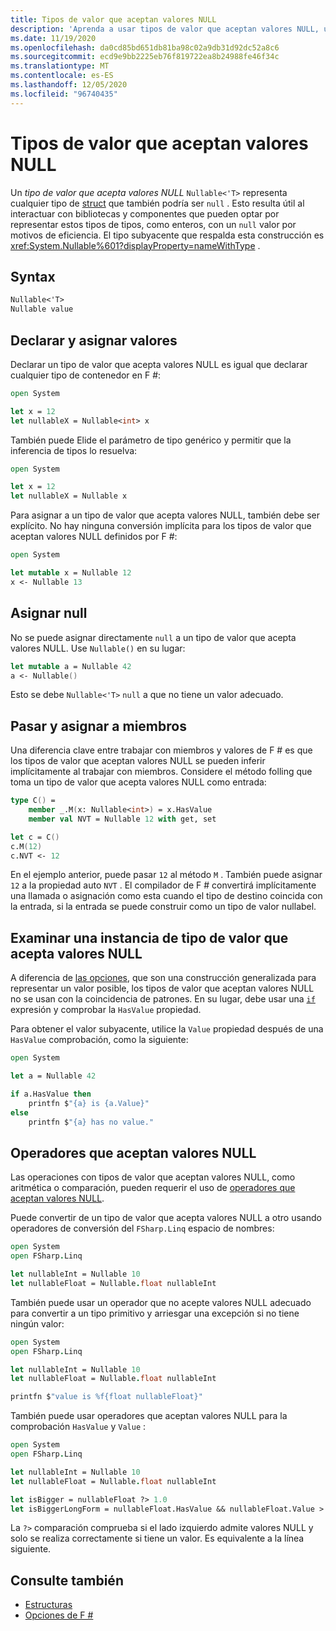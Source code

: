 ```yaml
---
title: Tipos de valor que aceptan valores NULL
description: 'Aprenda a usar tipos de valor que aceptan valores NULL, una manera de representar un tipo de valor que también puede ser null, en F #.'
ms.date: 11/19/2020
ms.openlocfilehash: da0cd85bd651db81ba98c02a9db31d92dc52a8c6
ms.sourcegitcommit: ecd9e9bb2225eb76f819722ea8b24988fe46f34c
ms.translationtype: MT
ms.contentlocale: es-ES
ms.lasthandoff: 12/05/2020
ms.locfileid: "96740435"
---
```

# <a name="nullable-value-types"></a>Tipos de valor que aceptan valores NULL

Un _tipo de valor que acepta valores NULL_ `Nullable<'T>` representa cualquier tipo de [struct](structures.md) que también podría ser `null` . Esto resulta útil al interactuar con bibliotecas y componentes que pueden optar por representar estos tipos de tipos, como enteros, con un `null` valor por motivos de eficiencia. El tipo subyacente que respalda esta construcción es <xref:System.Nullable%601?displayProperty=nameWithType> .

## <a name="syntax"></a>Syntax

```fsharp
Nullable<'T>
Nullable value
```

## <a name="declare-and-assign-with-values"></a>Declarar y asignar valores

Declarar un tipo de valor que acepta valores NULL es igual que declarar cualquier tipo de contenedor en F #:

```fsharp
open System

let x = 12
let nullableX = Nullable<int> x
```

También puede Elide el parámetro de tipo genérico y permitir que la inferencia de tipos lo resuelva:

```fsharp
open System

let x = 12
let nullableX = Nullable x
```

Para asignar a un tipo de valor que acepta valores NULL, también debe ser explícito. No hay ninguna conversión implícita para los tipos de valor que aceptan valores NULL definidos por F #:

```fsharp
open System

let mutable x = Nullable 12
x <- Nullable 13
```

## <a name="assign-null"></a>Asignar null

No se puede asignar directamente `null` a un tipo de valor que acepta valores NULL. Use `Nullable()` en su lugar:

```fsharp
let mutable a = Nullable 42
a <- Nullable()
```

Esto se debe `Nullable<'T>` `null` a que no tiene un valor adecuado.

## <a name="pass-and-assign-to-members"></a>Pasar y asignar a miembros

Una diferencia clave entre trabajar con miembros y valores de F # es que los tipos de valor que aceptan valores NULL se pueden inferir implícitamente al trabajar con miembros. Considere el método folling que toma un tipo de valor que acepta valores NULL como entrada:

```fsharp
type C() =
    member _.M(x: Nullable<int>) = x.HasValue
    member val NVT = Nullable 12 with get, set

let c = C()
c.M(12)
c.NVT <- 12
```

En el ejemplo anterior, puede pasar `12` al método `M` . También puede asignar `12` a la propiedad auto `NVT` . El compilador de F # convertirá implícitamente una llamada o asignación como esta cuando el tipo de destino coincida con la entrada, si la entrada se puede construir como un tipo de valor nullabel.

## <a name="examine-a-nullable-value-type-instance"></a>Examinar una instancia de tipo de valor que acepta valores NULL

A diferencia de [las opciones](options.md), que son una construcción generalizada para representar un valor posible, los tipos de valor que aceptan valores NULL no se usan con la coincidencia de patrones. En su lugar, debe usar una [`if`](conditional-expressions-if-then-else.md) expresión y comprobar la `HasValue` propiedad.

Para obtener el valor subyacente, utilice la `Value` propiedad después de una `HasValue` comprobación, como la siguiente:

```fsharp
open System

let a = Nullable 42

if a.HasValue then
    printfn $"{a} is {a.Value}"
else
    printfn $"{a} has no value."
```

## <a name="nullable-operators"></a>Operadores que aceptan valores NULL

Las operaciones con tipos de valor que aceptan valores NULL, como aritmética o comparación, pueden requerir el uso de [operadores que aceptan valores NULL](symbol-and-operator-reference/nullable-operators.md).

Puede convertir de un tipo de valor que acepta valores NULL a otro usando operadores de conversión del `FSharp.Linq` espacio de nombres:

```fsharp
open System
open FSharp.Linq

let nullableInt = Nullable 10
let nullableFloat = Nullable.float nullableInt
```

También puede usar un operador que no acepte valores NULL adecuado para convertir a un tipo primitivo y arriesgar una excepción si no tiene ningún valor:

```fsharp
open System
open FSharp.Linq

let nullableInt = Nullable 10
let nullableFloat = Nullable.float nullableInt

printfn $"value is %f{float nullableFloat}"
```

También puede usar operadores que aceptan valores NULL para la comprobación `HasValue` y `Value` :

```fsharp
open System
open FSharp.Linq

let nullableInt = Nullable 10
let nullableFloat = Nullable.float nullableInt

let isBigger = nullableFloat ?> 1.0
let isBiggerLongForm = nullableFloat.HasValue && nullableFloat.Value > 1.0
```

La `?>` comparación comprueba si el lado izquierdo admite valores NULL y solo se realiza correctamente si tiene un valor. Es equivalente a la línea siguiente.

## <a name="see-also"></a>Consulte también

- [Estructuras](structures.md)
- [Opciones de F #](options.md)
